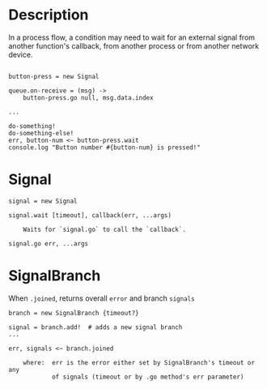 # Description

In a process flow, a condition may need to wait for an external signal from another
function's callback, from another process or from another network device.

```ls

button-press = new Signal

queue.on-receive = (msg) ->
    button-press.go null, msg.data.index

...

do-something!
do-something-else!
err, button-num <~ button-press.wait
console.log "Button number #{button-num} is pressed!"

```    

# Signal

```ls
signal = new Signal

signal.wait [timeout], callback(err, ...args)

    Waits for `signal.go` to call the `callback`.

signal.go err, ...args
```

# SignalBranch

When `.joined`, returns overall `error` and branch `signals`

```ls
branch = new SignalBranch {timeout?}

signal = branch.add!  # adds a new signal branch
...

err, signals <~ branch.joined

    where:  err is the error either set by SignalBranch's timeout or any
            of signals (timeout or by .go method's err parameter)
```
